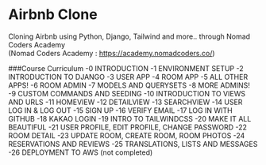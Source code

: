 # Airbnb Clone

Cloning Airbnb using Python, Django, Tailwind and more.. through Nomad Coders Academy <br>
(Nomad Coders Academy : https://academy.nomadcoders.co/)

###Course Curriculum
-0 INTRODUCTION
-1 ENVIRONMENT SETUP
-2 INTRODUCTION TO DJANGO
-3 USER APP
-4 ROOM APP
-5 ALL OTHER APPS!
-6 ROOM ADMIN
-7 MODELS AND QUERYSETS
-8 MORE ADMINS!
-9 CUSTOM COMMANDS AND SEEDING
-10 INTRODUCTION TO VIEWS AND URLS
-11 HOMEVIEW
-12 DETAILVIEW
-13 SEARCHVIEW
-14 USER LOG IN & LOG OUT
-15 SIGN UP
-16 VERIFY EMAIL
-17 LOG IN WITH GITHUB
-18 KAKAO LOGIN
-19 INTRO TO TAILWINDCSS
-20 MAKE IT ALL BEAUTIFUL
-21 USER PROFILE, EDIT PROFILE, CHANGE PASSWORD
-22 ROOM DETAIL
-23 UPDATE ROOM, CREATE ROOM, ROOM PHOTOS
-24 RESERVATIONS AND REVIEWS
-25 TRANSLATIONS, LISTS AND MESSAGES
-26 DEPLOYMENT TO AWS (not completed)
